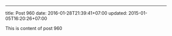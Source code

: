 ---
title: Post 960
date: 2016-01-28T21:39:41+07:00
updated: 2015-01-05T16:20:26+07:00

This is content of post 960